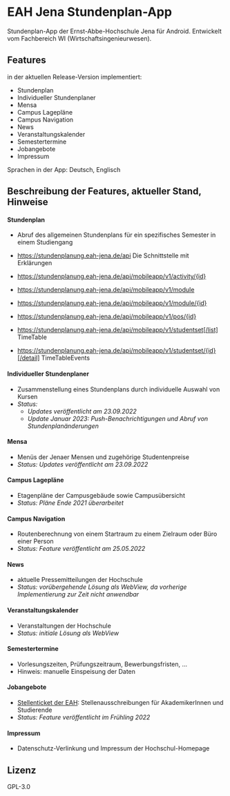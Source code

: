 # EAH Jena Stundenplan-App
Stundenplan-App der Ernst-Abbe-Hochschule Jena für Android. Entwickelt vom Fachbereich WI (Wirtschaftsingenieurwesen).


## Features
in der aktuellen Release-Version implementiert:
- Stundenplan
- Individueller Stundenplaner
- Mensa
- Campus Lagepläne
- Campus Navigation
- News
- Veranstaltungskalender
- Semestertermine
- Jobangebote
- Impressum

Sprachen in der App: Deutsch, Englisch

## Beschreibung der Features, aktueller Stand, Hinweise
#### Stundenplan
  - Abruf des allgemeinen Stundenplans für ein spezifisches Semester in einem Studiengang
  - https://stundenplanung.eah-jena.de/api Die Schnittstelle mit Erklärungen

- https://stundenplanung.eah-jena.de/api/mobileapp/v1/activity/{id}
- https://stundenplanung.eah-jena.de/api/mobileapp/v1/module
- https://stundenplanung.eah-jena.de/api/mobileapp/v1/module/{id}
- https://stundenplanung.eah-jena.de/api/mobileapp/v1/pos/{id}
- https://stundenplanung.eah-jena.de/api/mobileapp/v1/studentset[/list]			TimeTable
- https://stundenplanung.eah-jena.de/api/mobileapp/v1/studentset/{id}[/detail]	TimeTableEvents


#### Individueller Stundenplaner
  - Zusammenstellung eines Stundenplans durch individuelle Auswahl von Kursen
  - *Status:*
    - *Updates veröffentlicht am 23.09.2022*
    - *Update Januar 2023: Push-Benachrichtigungen und Abruf von Stundenplanänderungen*
#### Mensa
  - Menüs der Jenaer Mensen und zugehörige Studentenpreise
  - *Status: Updates veröffentlicht am 23.09.2022*
#### Campus Lagepläne
  - Etagenpläne der Campusgebäude sowie Campusübersicht
  - *Status: Pläne Ende 2021 überarbeitet*
#### Campus Navigation
  - Routenberechnung von einem Startraum zu einem Zielraum oder Büro einer Person
  - *Status: Feature veröffentlicht am 25.05.2022*
#### News
  - aktuelle Pressemitteilungen der Hochschule
  - *Status: vorübergehende Lösung als WebView, da vorherige Implementierung zur Zeit nicht anwendbar*
#### Veranstaltungskalender
  - Veranstaltungen der Hochschule
  - *Status: initiale Lösung als WebView*
#### Semestertermine
  - Vorlesungszeiten, Prüfungszeitraum, Bewerbungsfristen, ...
  - Hinweis: manuelle Einspeisung der Daten
#### Jobangebote
  - [Stellenticket der EAH](https://stellenticket.eah-jena.de/de/offers/fulltextsearch/EAH-Jena/#Inhalt): Stellenausschreibungen für AkademikerInnen und Studierende
  - *Status: Feature veröffentlicht im Frühling 2022* 
#### Impressum
  - Datenschutz-Verlinkung und Impressum der Hochschul-Homepage

## Lizenz
GPL-3.0
